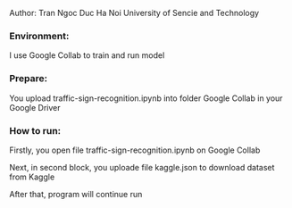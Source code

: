 Author: Tran Ngoc Duc
Ha Noi University of Sencie and Technology

### Environment:
 I use Google Collab to train and run model

### Prepare:
You upload traffic-sign-recognition.ipynb into folder Google Collab in your Google Driver

### How to run:
Firstly, you open file traffic-sign-recognition.ipynb on Google Collab

Next, in second block, you uploade file kaggle.json to download dataset from Kaggle

After that, program will continue run

